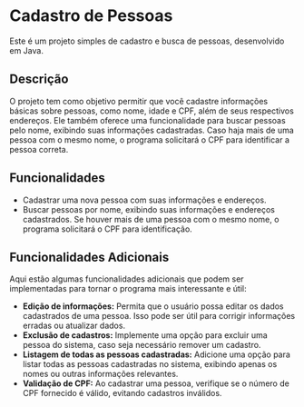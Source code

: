 # Cadastro de Pessoas

Este é um projeto simples de cadastro e busca de pessoas, desenvolvido em Java.

## Descrição
O projeto tem como objetivo permitir que você cadastre informações básicas sobre pessoas, como nome, idade e CPF, além de seus respectivos endereços. Ele também oferece uma funcionalidade para buscar pessoas pelo nome, exibindo suas informações cadastradas. Caso haja mais de uma pessoa com o mesmo nome, o programa solicitará o CPF para identificar a pessoa correta.

## Funcionalidades

- Cadastrar uma nova pessoa com suas informações e endereços.
- Buscar pessoas por nome, exibindo suas informações e endereços cadastrados. Se houver mais de uma pessoa com o mesmo nome, o programa solicitará o CPF para identificação.

## Funcionalidades Adicionais

Aqui estão algumas funcionalidades adicionais que podem ser implementadas para tornar o programa mais interessante e útil:

- **Edição de informações:** Permita que o usuário possa editar os dados cadastrados de uma pessoa. Isso pode ser útil para corrigir informações erradas ou atualizar dados.
- **Exclusão de cadastros:** Implemente uma opção para excluir uma pessoa do sistema, caso seja necessário remover um cadastro.
- **Listagem de todas as pessoas cadastradas:** Adicione uma opção para listar todas as pessoas cadastradas no sistema, exibindo apenas os nomes ou outras informações relevantes.
- **Validação de CPF:** Ao cadastrar uma pessoa, verifique se o número de CPF fornecido é válido, evitando cadastros inválidos.



